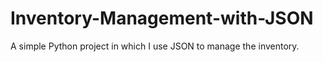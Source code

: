 # Inventory-Management-with-JSON
A simple Python project in which I use JSON to manage the inventory.
